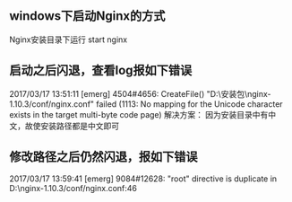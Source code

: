 ## windows下启动Nginx的方式  
   Nginx安装目录下运行 start nginx
## 启动之后闪退，查看log报如下错误
2017/03/17 13:51:11 [emerg] 4504#4656: CreateFile() 
"D:\安装包\nginx-1.10.3/conf/nginx.conf" failed (1113: 
No mapping for the Unicode character exists in the target multi-byte code page)
解决方案： 因为安装目录中有中文，故使安装路径都是中文即可
## 修改路径之后仍然闪退，报如下错误
2017/03/17 13:59:41 [emerg] 9084#12628: "root" directive is duplicate in D:\nginx-1.10.3/conf/nginx.conf:46
